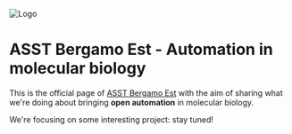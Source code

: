  ![Logo](.github/profile/ASST_BergamoEst.jpg)
# ASST Bergamo Est - Automation in molecular biology

This is the official page of [ASST Bergamo Est](https://www.asst-bergamoest.it) with the aim of sharing what we're doing about bringing **open automation** in molecular biology.

We're focusing on some interesting project: stay tuned!
